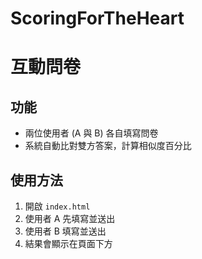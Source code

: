 # ScoringForTheHeart
# 互動問卷

## 功能
- 兩位使用者 (A 與 B) 各自填寫問卷
- 系統自動比對雙方答案，計算相似度百分比

## 使用方法
1. 開啟 `index.html`
2. 使用者 A 先填寫並送出
3. 使用者 B 填寫並送出
4. 結果會顯示在頁面下方
